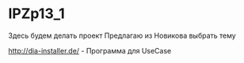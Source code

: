 IPZp13_1
========
Здесь будем делать проект
Предлагаю из Новикова выбрать тему


http://dia-installer.de/ - Программа для UseCase
